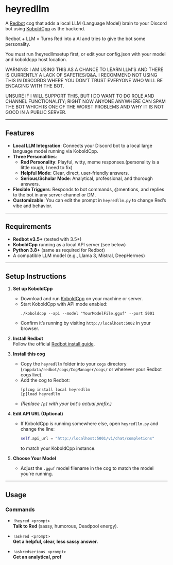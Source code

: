 # heyredllm

A [Redbot](https://github.com/Cog-Creators/Red-DiscordBot) cog that adds a local LLM (Language Model) brain to your Discord bot using [KoboldCpp](https://github.com/LostRuins/koboldcpp) as the backend.

Redbot + LLM = Turns Red into a AI and tries to give the bot some personality.

You must run !heyredllmsetup first, or edit your config.json with your model and koboldcpp host location.

WARNING: I AM USING THIS AS A CHANCE TO LEARN LLM'S AND THERE IS CURRENTLY A LACK OF SAFETIES/Q&A. I RECOMMEND NOT USING THIS IN DISCORDS WHERE YOU DON'T TRUST EVERYONE WHO WILL BE ENGAGING WITH THE BOT.

UNSURE IF I WILL SUPPORT THIS, BUT I DO WANT TO DO ROLE AND CHANNEL FUNCTIONALITY; RIGHT NOW ANYONE ANYWHERE CAN SPAM THE BOT WHICH IS ONE OF THE WORST PROBLEMS AND WHY IT IS NOT GOOD IN A PUBLIC SERVER.

---

## Features

- **Local LLM Integration**: Connects your Discord bot to a local large language model running via KoboldCpp.
- **Three Personalities**:
  - **Red Personality**: Playful, witty, meme responses.(personality is a little rough, I need to fix)
  - **Helpful Mode**: Clear, direct, user-friendly answers.
  - **Serious/Scholar Mode**: Analytical, professional, and thorough answers.
- **Flexible Triggers**: Responds to bot commands, @mentions, and replies to the bot in any server channel or DM.
- **Customizable**: You can edit the prompt in `heyredllm.py` to change Red’s vibe and behavior.

---

## Requirements

- **Redbot v3.5+** (tested with 3.5+)
- **KoboldCpp** running as a local API server (see below)
- **Python 3.8+** (same as required for Redbot)
- A compatible LLM model (e.g., Llama 3, Mistral, DeepHermes)

---

## Setup Instructions

1. **Set up KoboldCpp**
   - Download and run [KoboldCpp](https://github.com/LostRuins/koboldcpp) on your machine or server.
   - Start KoboldCpp with API mode enabled:
     ```
     ./koboldcpp --api --model "YourModelFile.gguf" --port 5001
     ```
   - Confirm it’s running by visiting `http://localhost:5002` in your browser.

2. **Install Redbot**  
   Follow the official [Redbot install guide](https://docs.discord.red/en/stable/).

3. **Install this cog**
   - Copy the `heyredllm` folder into your `cogs` directory (`/appdata/redbot/cogs/CogManager/cogs/` or wherever your Redbot cogs live).
   - Add the cog to Redbot:
     ```
     [p]cog install local heyredllm
     [p]load heyredllm
     ```
   - *(Replace `[p]` with your bot's actual prefix.)*

4. **Edit API URL (Optional)**
   - If KoboldCpp is running somewhere else, open `heyredllm.py` and change the line:
     ```python
     self.api_url = "http://localhost:5001/v1/chat/completions"
     ```
     to match your KoboldCpp instance.

5. **Choose Your Model**
   - Adjust the `.gguf` model filename in the cog to match the model you're running.

---

## Usage

### Commands

- `!heyred <prompt>`  
  **Talk to Red** (sassy, humorous, Deadpool energy).

- `!askred <prompt>`  
  **Get a helpful, clear, less sassy answer.**

- `!askredserious <prompt>`  
  **Get an analytical, prof**